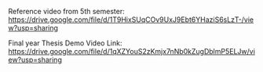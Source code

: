 Reference video from 5th semester:
https://drive.google.com/file/d/1T9HixSUqCOv9UxJ9Ebt6YHaziS6sLzT-/view?usp=sharing

Final year Thesis Demo Video Link:
https://drive.google.com/file/d/1qXZYouS2zKmjx7nNb0kZugDblmP5ELJw/view?usp=sharing


